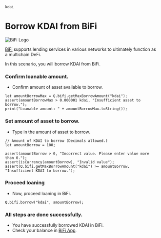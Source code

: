 ```meta-Currency
kdai
```

# Borrow KDAI from BiFi

![BiFi Logo](https://s3.ap-northeast-2.amazonaws.com/thebifrost.io/home/bifi/bifi_logo.svg)

[BiFi](https://bifi.finance/) supports lending services in various networks to ultimately function as a multichain DeFi.

In this scenario, you will borrow KDAI from BiFi.

### Confirm loanable amount.

- Confirm amount of asset available to borrow.

```output-Dynamic
let amountBorrowMax = Q.bifi.getMaxBorrowAmount("kdai");
assert(amountBorrowMax > 0.000001 kdai, "Insufficient asset to borrow.");
print("Loanable amount: " + amountBorrowMax.toString());
```

### Set amount of asset to borrow.

- Type in the amount of asset to borrow.

```input KDAI
// Amount of KDAI to borrow (Decimals allowed.)
let amountBorrow = 100;
```

```input-Verify
assert(amountBorrow > 0, "Incorrect value. Please enter value more than 0.");
assert(isCurrency(amountBorrow), "Invalid value");
assert(Q.bifi.getMaxBorrowAmount("kdai") >= amountBorrow, "Insufficient KDAI to borrow.");
```

### Proceed loaning

- Now, proceed loaning in BiFi.

```taster
Q.bifi.borrow("kdai", amountBorrow);
```

### All steps are done successfully.

- You have successfully borrowed KDAI in BiFi.
- Check your balance in [BiFi App](https://app.bifi.finance/).
